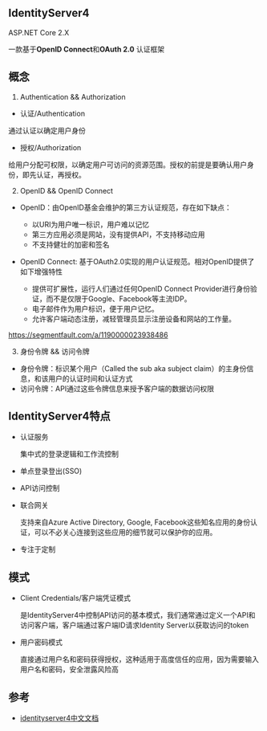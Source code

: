 ## IdentityServer4

ASP.NET Core 2.X

一款基于**OpenID Connect**和**OAuth 2.0** 认证框架


## 概念

1. Authentication && Authorization

* 认证/Authentication

通过认证以确定用户身份

* 授权/Authorization

给用户分配可权限，以确定用户可访问的资源范围。授权的前提是要确认用户身份，即先认证，再授权。

2. OpenID && OpenID Connect

* OpenID：由OpenID基金会维护的第三方认证规范，存在如下缺点：
    * 以URI为用户唯一标识，用户难以记忆
    * 第三方应用必须是网站，没有提供API，不支持移动应用
    * 不支持健壮的加密和签名
* OpenID Connect: 基于OAuth2.0实现的用户认证规范。相对OpenID提供了如下增强特性

    * 提供可扩展性，运行人们通过任何OpenID Connect Provider进行身份验证，而不是仅限于Google、Facebook等主流IDP。
    * 电子邮件作为用户标识，便于用户记忆。
    * 允许客户端动态注册，减轻管理员显示注册设备和网站的工作量。

https://segmentfault.com/a/1190000023938486

3. 身份令牌 && 访问令牌

* 身份令牌：标识某个用户（Called the sub aka subject claim）的主身份信息，和该用户的认证时间和认证方式
* 访问令牌：API通过这些令牌信息来授予客户端的数据访问权限

## IdentityServer4特点

* 认证服务

    集中式的登录逻辑和工作流控制

* 单点登录登出(SSO)

* API访问控制

* 联合网关

    支持来自Azure Active Directory, Google, Facebook这些知名应用的身份认证，可以不必关心连接到这些应用的细节就可以保护你的应用。

* 专注于定制


## 模式

* Client Credentials/客户端凭证模式

    是IdentityServer4中控制API访问的基本模式，我们通常通过定义一个API和访问客户端，客户端通过客户端ID请求Identity Server以获取访问的token

* 用户密码模式

    直接通过用户名和密码获得授权，这种适用于高度信任的应用，因为需要输入用户名和密码，安全泄露风险高

## 参考

* [identityserver4中文文档](http://www.identityserver.com.cn/)
